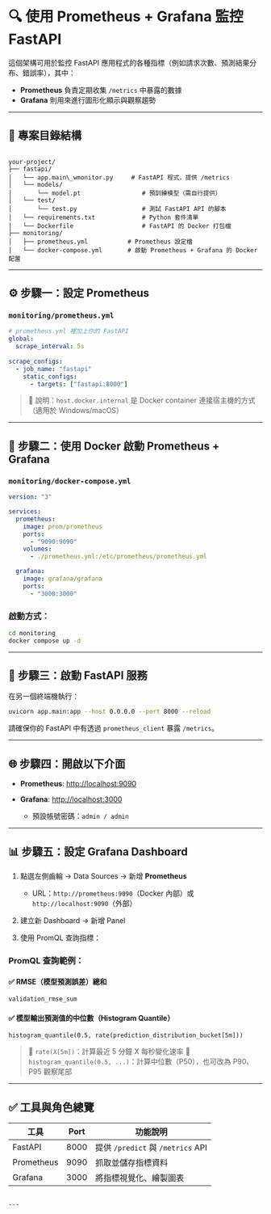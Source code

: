 # 🔍 使用 Prometheus + Grafana 監控 FastAPI

這個架構可用於監控 FastAPI 應用程式的各種指標（例如請求次數、預測結果分布、錯誤率），其中：

- **Prometheus** 負責定期收集 `/metrics` 中暴露的數據
- **Grafana** 則用來進行圖形化顯示與觀察趨勢

---

## 📁 專案目錄結構

```

your-project/
├── fastapi/
│   └── app.main\_wmonitor.py     # FastAPI 程式，提供 /metrics
│   └── models/
│       └── model.pt                 # 預訓練模型（需自行提供）
│   └── test/
│       └── test.py                  # 測試 FastAPI API 的腳本
│   └── requirements.txt             # Python 套件清單
│   └── Dockerfile                   # FastAPI 的 Docker 打包檔
├── monitoring/
│   ├── prometheus.yml           # Prometheus 設定檔
│   └── docker-compose.yml       # 啟動 Prometheus + Grafana 的 Docker 配置

```

---

## ⚙️ 步驟一：設定 Prometheus

### `monitoring/prometheus.yml`

```yaml
# prometheus.yml 裡加上你的 FastAPI
global:
  scrape_interval: 5s
  
scrape_configs:
  - job_name: "fastapi"
    static_configs:
      - targets: ["fastapi:8000"]
```

> 📌 說明：`host.docker.internal` 是 Docker container 連接宿主機的方式（適用於 Windows/macOS）

---

## 🐳 步驟二：使用 Docker 啟動 Prometheus + Grafana

### `monitoring/docker-compose.yml`

```yaml
version: "3"

services:
  prometheus:
    image: prom/prometheus
    ports:
      - "9090:9090"
    volumes:
      - ./prometheus.yml:/etc/prometheus/prometheus.yml

  grafana:
    image: grafana/grafana
    ports:
      - "3000:3000"
```

### 啟動方式：

```bash
cd monitoring
docker compose up -d
```

---

## 🚀 步驟三：啟動 FastAPI 服務

在另一個終端機執行：

```bash
uvicorn app.main:app --host 0.0.0.0 --port 8000 --reload
```

請確保你的 FastAPI 中有透過 `prometheus_client` 暴露 `/metrics`。

---

## 🌐 步驟四：開啟以下介面

* **Prometheus**: [http://localhost:9090](http://localhost:9090)
* **Grafana**: [http://localhost:3000](http://localhost:3000)

  * 預設帳號密碼：`admin / admin`

---

## 📊 步驟五：設定 Grafana Dashboard

1. 點選左側齒輪 → Data Sources → 新增 **Prometheus**

   * URL：`http://prometheus:9090`（Docker 內部）或 `http://localhost:9090`（外部）
2. 建立新 Dashboard → 新增 Panel
3. 使用 PromQL 查詢指標：

### PromQL 查詢範例：

#### ✅ RMSE（模型預測誤差）總和

```promql
validation_rmse_sum
```

#### ✅ 模型輸出預測值的中位數（Histogram Quantile）

```promql
histogram_quantile(0.5, rate(prediction_distribution_bucket[5m]))
```

> 📌 `rate(X[5m])`：計算最近 5 分鐘 X 每秒變化速率
> 📌 `histogram_quantile(0.5, ...)`：計算中位數（P50），也可改為 P90、P95 觀察尾部

---

## ✅ 工具與角色總覽

| 工具         | Port | 功能說明                           |
| ---------- | ---- | ------------------------------ |
| FastAPI    | 8000 | 提供 `/predict` 與 `/metrics` API |
| Prometheus | 9090 | 抓取並儲存指標資料                      |
| Grafana    | 3000 | 將指標視覺化、繪製圖表                    |

```

---